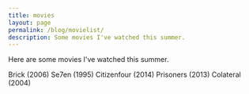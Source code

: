 ```yaml
---
title: movies
layout: page
permalink: /blog/movielist/
description: Some movies I've watched this summer.
---
```

<p>Here are some movies I've watched this summer.</p>
<p>Brick (2006)  
	Se7en (1995)  
	Citizenfour (2014)  
	Prisoners (2013)  
	Colateral (2004)</p>